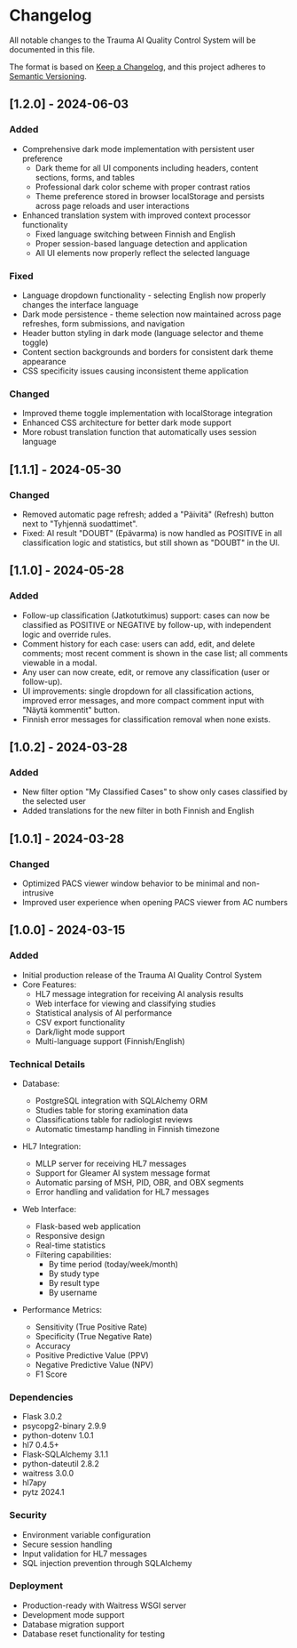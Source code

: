 # Changelog

All notable changes to the Trauma AI Quality Control System will be documented in this file.

The format is based on [Keep a Changelog](https://keepachangelog.com/en/1.0.0/),
and this project adheres to [Semantic Versioning](https://semver.org/spec/v2.0.0.html).

## [1.2.0] - 2024-06-03
### Added
- Comprehensive dark mode implementation with persistent user preference
  - Dark theme for all UI components including headers, content sections, forms, and tables
  - Professional dark color scheme with proper contrast ratios
  - Theme preference stored in browser localStorage and persists across page reloads and user interactions
- Enhanced translation system with improved context processor functionality
  - Fixed language switching between Finnish and English
  - Proper session-based language detection and application
  - All UI elements now properly reflect the selected language

### Fixed
- Language dropdown functionality - selecting English now properly changes the interface language
- Dark mode persistence - theme selection now maintained across page refreshes, form submissions, and navigation
- Header button styling in dark mode (language selector and theme toggle)
- Content section backgrounds and borders for consistent dark theme appearance
- CSS specificity issues causing inconsistent theme application

### Changed
- Improved theme toggle implementation with localStorage integration
- Enhanced CSS architecture for better dark mode support
- More robust translation function that automatically uses session language

## [1.1.1] - 2024-05-30
### Changed
- Removed automatic page refresh; added a "Päivitä" (Refresh) button next to "Tyhjennä suodattimet".
- Fixed: AI result "DOUBT" (Epävarma) is now handled as POSITIVE in all classification logic and statistics, but still shown as "DOUBT" in the UI.

## [1.1.0] - 2024-05-28
### Added
- Follow-up classification (Jatkotutkimus) support: cases can now be classified as POSITIVE or NEGATIVE by follow-up, with independent logic and override rules.
- Comment history for each case: users can add, edit, and delete comments; most recent comment is shown in the case list; all comments viewable in a modal.
- Any user can now create, edit, or remove any classification (user or follow-up).
- UI improvements: single dropdown for all classification actions, improved error messages, and more compact comment input with "Näytä kommentit" button.
- Finnish error messages for classification removal when none exists.

## [1.0.2] - 2024-03-28

### Added
- New filter option "My Classified Cases" to show only cases classified by the selected user
- Added translations for the new filter in both Finnish and English

## [1.0.1] - 2024-03-28

### Changed
- Optimized PACS viewer window behavior to be minimal and non-intrusive
- Improved user experience when opening PACS viewer from AC numbers

## [1.0.0] - 2024-03-15

### Added
- Initial production release of the Trauma AI Quality Control System
- Core Features:
  - HL7 message integration for receiving AI analysis results
  - Web interface for viewing and classifying studies
  - Statistical analysis of AI performance
  - CSV export functionality
  - Dark/light mode support
  - Multi-language support (Finnish/English)

### Technical Details
- Database:
  - PostgreSQL integration with SQLAlchemy ORM
  - Studies table for storing examination data
  - Classifications table for radiologist reviews
  - Automatic timestamp handling in Finnish timezone

- HL7 Integration:
  - MLLP server for receiving HL7 messages
  - Support for Gleamer AI system message format
  - Automatic parsing of MSH, PID, OBR, and OBX segments
  - Error handling and validation for HL7 messages

- Web Interface:
  - Flask-based web application
  - Responsive design
  - Real-time statistics
  - Filtering capabilities:
    - By time period (today/week/month)
    - By study type
    - By result type
    - By username

- Performance Metrics:
  - Sensitivity (True Positive Rate)
  - Specificity (True Negative Rate)
  - Accuracy
  - Positive Predictive Value (PPV)
  - Negative Predictive Value (NPV)
  - F1 Score

### Dependencies
- Flask 3.0.2
- psycopg2-binary 2.9.9
- python-dotenv 1.0.1
- hl7 0.4.5+
- Flask-SQLAlchemy 3.1.1
- python-dateutil 2.8.2
- waitress 3.0.0
- hl7apy
- pytz 2024.1

### Security
- Environment variable configuration
- Secure session handling
- Input validation for HL7 messages
- SQL injection prevention through SQLAlchemy

### Deployment
- Production-ready with Waitress WSGI server
- Development mode support
- Database migration support
- Database reset functionality for testing 
